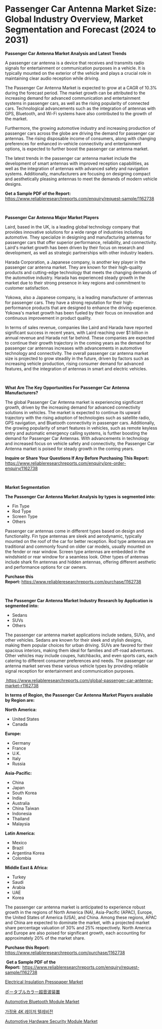 <p><h1>Passenger Car Antenna Market Size: Global Industry Overview, Market Segmentation and Forecast (2024 to 2031)</h1></p><p><strong>Passenger Car Antenna Market Analysis and Latest Trends</strong></p>
<p><p>A passenger car antenna is a device that receives and transmits radio signals for entertainment or communication purposes in a vehicle. It is typically mounted on the exterior of the vehicle and plays a crucial role in maintaining clear audio reception while driving.</p><p>The Passenger Car Antenna Market is expected to grow at a CAGR of 10.3% during the forecast period. The market growth can be attributed to the increasing demand for advanced communication and entertainment systems in passenger cars, as well as the rising popularity of connected cars. Technological advancements such as the integration of antennas with GPS, Bluetooth, and Wi-Fi systems have also contributed to the growth of the market.</p><p>Furthermore, the growing automotive industry and increasing production of passenger cars across the globe are driving the demand for passenger car antennas. The rising disposable income of consumers, along with changing preferences for enhanced in-vehicle connectivity and entertainment options, is expected to further boost the passenger car antenna market.</p><p>The latest trends in the passenger car antenna market include the development of smart antennas with improved reception capabilities, as well as the integration of antennas with advanced safety and navigation systems. Additionally, manufacturers are focusing on designing compact and aesthetically pleasing antennas to meet the demands of modern vehicle designs.</p></p>
<p><strong>Get a Sample PDF of the Report:&nbsp;</strong> <a href="https://www.reliableresearchreports.com/enquiry/request-sample/1162738">https://www.reliableresearchreports.com/enquiry/request-sample/1162738</a></p>
<p>&nbsp;</p>
<p><strong>Passenger Car Antenna Major Market Players</strong></p>
<p><p>Laird, based in the UK, is a leading global technology company that provides innovative solutions for a wide range of industries including automotive. They specialize in designing and manufacturing antennas for passenger cars that offer superior performance, reliability, and connectivity. Laird's market growth has been driven by their focus on research and development, as well as strategic partnerships with other industry leaders.</p><p>Harada Corporation, a Japanese company, is another key player in the passenger car antenna market. They are known for their high-quality products and cutting-edge technology that meets the changing demands of the automotive industry. Harada has experienced steady growth in the market due to their strong presence in key regions and commitment to customer satisfaction.</p><p>Yokowa, also a Japanese company, is a leading manufacturer of antennas for passenger cars. They have a strong reputation for their high-performance products that are designed to enhance the driving experience. Yokowa's market growth has been fueled by their focus on innovation and continuous improvement in product quality.</p><p>In terms of sales revenue, companies like Laird and Harada have reported significant success in recent years, with Laird reaching over $1 billion in annual revenue and Harada not far behind. These companies are expected to continue their growth trajectory in the coming years as the demand for passenger car antennas increases with advancements in automotive technology and connectivity. The overall passenger car antenna market size is projected to grow steadily in the future, driven by factors such as increasing vehicle production, rising consumer demand for advanced features, and the integration of antennas in smart and electric vehicles.</p></p>
<p>&nbsp;</p>
<p><strong>What Are The Key Opportunities For Passenger Car Antenna Manufacturers?</strong></p>
<p><p>The global Passenger Car Antenna market is experiencing significant growth, driven by the increasing demand for advanced connectivity solutions in vehicles. The market is expected to continue its upward trajectory with the rising adoption of technologies such as satellite radio, GPS navigation, and Bluetooth connectivity in passenger cars. Additionally, the growing popularity of smart features in vehicles, such as remote keyless entry and automatic emergency calling systems, is further boosting the demand for Passenger Car Antennas. With advancements in technology and increased focus on vehicle safety and connectivity, the Passenger Car Antenna market is poised for steady growth in the coming years.</p></p>
<p><strong>Inquire or Share Your Questions If Any Before Purchasing This Report:</strong> <a href="https://www.reliableresearchreports.com/enquiry/pre-order-enquiry/1162738">https://www.reliableresearchreports.com/enquiry/pre-order-enquiry/1162738</a></p>
<p>&nbsp;</p>
<p><strong>Market Segmentation</strong></p>
<p><strong>The Passenger Car Antenna Market Analysis by types is segmented into:</strong></p>
<p><ul><li>Fin Type</li><li>Rod Type</li><li>Screen Type</li><li>Others</li></ul></p>
<p><p>Passenger car antennas come in different types based on design and functionality. Fin type antennas are sleek and aerodynamic, typically mounted on the roof of the car for better reception. Rod type antennas are traditional and commonly found on older car models, usually mounted on the fender or rear window. Screen type antennas are embedded in the windshield or rear window for a seamless look. Other types of antennas include shark fin antennas and hidden antennas, offering different aesthetic and performance options for car owners.</p></p>
<p><strong>Purchase this Report:&nbsp;</strong><a href="https://www.reliableresearchreports.com/purchase/1162738">https://www.reliableresearchreports.com/purchase/1162738</a></p>
<p>&nbsp;</p>
<p><strong>The Passenger Car Antenna Market Industry Research by Application is segmented into:</strong></p>
<p><ul><li>Sedans</li><li>SUVs</li><li>Others</li></ul></p>
<p><p>The passenger car antenna market applications include sedans, SUVs, and other vehicles. Sedans are known for their sleek and stylish designs, making them popular choices for urban driving. SUVs are favored for their spacious interiors, making them ideal for families and off-road adventures. Other vehicles may include coupes, hatchbacks, and even sports cars, each catering to different consumer preferences and needs. The passenger car antenna market serves these various vehicle types by providing reliable signal reception for entertainment and communication purposes.</p></p>
<p><a href="https://www.reliableresearchreports.com/global-passenger-car-antenna-market-r1162738">&nbsp;https://www.reliableresearchreports.com/global-passenger-car-antenna-market-r1162738</a></p>
<p><strong>In terms of Region, the Passenger Car Antenna Market Players available by Region are:</strong></p>
<p>
    <p> <strong> North America: </strong>
        <ul>
            <li>United States</li>
            <li>Canada</li>
        </ul>
        </p> 
    <p> <strong> Europe: </strong>
        <ul>
            <li>Germany</li>
            <li>France</li>
            <li>U.K.</li>
            <li>Italy</li>
            <li>Russia</li>
        </ul>
        </p> 
    <p> <strong> Asia-Pacific: </strong>
        <ul>
            <li>China</li>
            <li>Japan</li>
            <li>South Korea</li>
            <li>India</li>
            <li>Australia</li>
            <li>China Taiwan</li>
            <li>Indonesia</li>
            <li>Thailand</li>
            <li>Malaysia</li>
        </ul>
        </p> 
    <p> <strong> Latin America: </strong>
        <ul>
            <li>Mexico</li>
            <li>Brazil</li>
            <li>Argentina Korea</li>
            <li>Colombia</li>
        </ul>
        </p> 
    <p> <strong> Middle East & Africa: </strong>
        <ul>
            <li>Turkey</li>
            <li>Saudi</li>
            <li>Arabia</li>
            <li>UAE</li>
            <li>Korea</li>
        </ul>
    </p>
    </p>
<p><p>The passenger car antenna market is anticipated to experience robust growth in the regions of North America (NA), Asia-Pacific (APAC), Europe, the United States of America (USA), and China. Among these regions, APAC and China are expected to dominate the market, with a projected market share percentage valuation of 30% and 25% respectively. North America and Europe are also poised for significant growth, each accounting for approximately 20% of the market share.</p></p>
<p><strong>Purchase this Report: </strong><a href="https://www.reliableresearchreports.com/purchase/1162738">https://www.reliableresearchreports.com/purchase/1162738</a></p>
<p>&nbsp;<strong>Get a Sample PDF of the Report:&nbsp;&nbsp;</strong><a href="https://www.reliableresearchreports.com/enquiry/request-sample/1162738">https://www.reliableresearchreports.com/enquiry/request-sample/1162738</a></p>
<p><strong></strong></p>
<p><p><a href="https://github.com/cameroneffertz/Market-Research-Report-List-1/blob/main/electrical-insulation-presspaper-market.md">Electrical Insulation Presspaper Market</a></p><p><a href="https://github.com/dathomson6534/Market-Research-Report-List-1/blob/main/446560798115.md">ポータブルカラー超音波装置</a></p><p><a href="https://issuu.com/reportprime-2/docs/automotive-bluetooth-module-market-size-2030.pptx">Automotive Bluetooth Module Market</a></p><p><a href="https://github.com/Hubertstyenger6685/Market-Research-Report-List-1/blob/main/826148989595.md">가정용 4K 레이저 텔레비전</a></p><p><a href="https://issuu.com/reportprime-2/docs/automotive-hardware-security-module-market-size-20">Automotive Hardware Security Module Market</a></p></p>